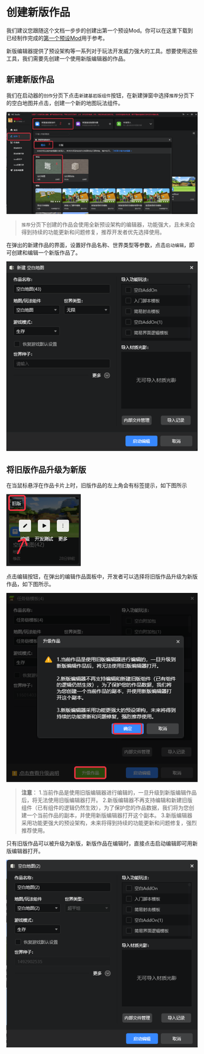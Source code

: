 # 创建新版作品

我们建议您跟随这个文档一步步的创建出第一个预设Mod。你可以在这里下载到已经制作完成的<a href="https://g79.gdl.netease.com/FirstPresetDemo.zip" target="_blank" rel="noopener noreferrer">第一个预设Mod</a>用于参考。

新版编辑器提供了预设架构等一系列对于玩法开发威力强大的工具。想要使用这些工具，我们需要先创建一个使用新版编辑器的作品。
## 新建新版作品

我们在启动器的`创作`分页下点击`新建基岩版组件`按钮，在新建弹窗中选择`推荐`分页下的空白地图并点击，创建一个新的地图玩法组件。

![new001](./images/new001.png)

> `推荐`分页下创建的作品会使用全新预设架构的编辑器，功能强大，且未来会得到持续的功能更新和问题修复，推荐开发者优先选择使用。

在弹出的新建作品的界面，设置好作品名称、世界类型等参数，点击`启动编辑`，即可创建和编辑一个新版作品了。

![new001](./images/new001-2.png)

## 将旧版作品升级为新版

在当鼠标悬浮在作品卡片上时，旧版作品的左上角会有标签提示，如下图所示

![new001](./images/new002-1.png)

点击编辑按钮，在弹出的编辑作品面板中，开发者可以选择将旧版作品升级为新版作品，如下图所示。

![new002](./images/new002.png)

> **注意**：
> 1.当前作品是使用旧版编辑器进行编辑的，一旦升级到新版编辑作品后，将无法使用旧版编辑器打开。
> 2.新版编辑器不再支持编辑和新建旧版组件（已有组件的逻辑仍然生效），为了保护您的作品数据，我们将为您创建一个当前作品的副本，并使用新版编辑器打开这个副本。
> 3.新版编辑器采用功能更强大的预设架构，未来将得到持续的功能更新和问题修复，强烈推荐使用。


只有旧版作品可以被升级为新版，新版作品在编辑时，直接点击启动编辑即可用新版编辑器打开。

![new003](./images/new003.png)

